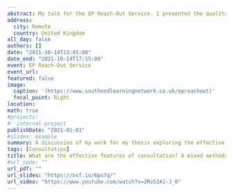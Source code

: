 ```yaml
---
abstract: My talk for the EP Reach-Out Service. I presented the qualitative and quantitative results from my interviews and observations and discussed how this could guide EP practice.
address:
  city: Remote
  country: United Kingdom
all_day: false
authors: []
date: "2021-10-14T13:45:00"
date_end: "2021-10-14T17:15:00"
event: EP Reach-Out Service
event_url: 
featured: false
image:
  caption: '(https://www.southendlearningnetwork.co.uk/epreachout)'
  focal_point: Right
location: 
math: true
#projects:
#- internal-project
publishDate: "2021-01-01"
#slides: example
summary: A discussion of my work for my thesis exploring the effective features of consultation.
tags: [Consultation]
title: What are the effective features of consultation? A mixed methods analysis
#url_code: ""
url_pdf: ""
url_slides: "https://osf.io/6px7q/"
url_video: "https://www.youtube.com/watch?v=2Rv52A1-J_0"
---
```

